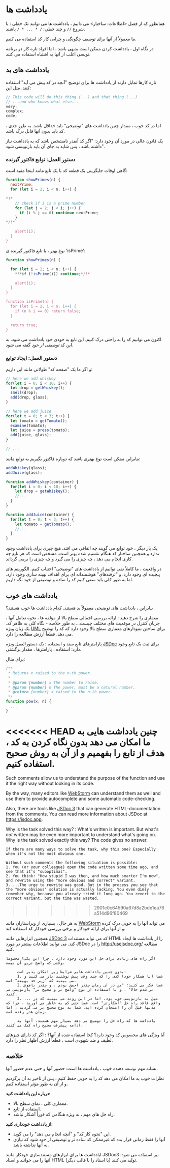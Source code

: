# یادداشت ها 
همانطور که از فصل <اطلاعات: ساختار> می دانیم ، یادداشت ها می توانند تک خطی : با شروع `//` و چند خطی: `/ * ... * /` باشند.

ما معمولاً از آنها برای توصیف چگونگی و چرایی کار کد استفاده می کنیم.

در نگاه اول ، یادداشت کردن ممکن است بدیهی باشد ، اما افراد تازه کار در برنامه نویسی اغلب از آنها به اشتباه استفاده می کنند.
## یادداشت های بد 

تازه کارها تمایل دارند از یادداشت ها برای توضیح "آنچه در کد پیش می آید" استفاده کنند. مثل این:

```js
// This code will do this thing (...) and that thing (...)
// ...and who knows what else...
very;
complex;
code;
```

اما در کد خوب ، مقدار چنین یادداشت های "توضیحی" باید حداقل باشد. به طور جدی ، کد باید بدون آنها قابل درک باشد.

یک قانون عالی در مورد آن وجود دارد: "اگر کد آنقدر نامشخص باشد که به یادداشت نیاز داشته باشد ، پس شاید به جای آن باید بازنویسی شود".

### دستور العمل: توابع فاکتور گیرنده 

گاهی اوقات جایگزینی یک قطعه کد با یک تابع مانند اینجا مفید است:

```js
function showPrimes(n) {
  nextPrime:
  for (let i = 2; i < n; i++) {

*!*
    // check if i is a prime number
    for (let j = 2; j < i; j++) {
      if (i % j == 0) continue nextPrime;
    }
*/!*

    alert(i);
  }
}
```

نوع بهتر ، با تابع فاکتور گیرنده ی 'isPrime':


```js
function showPrimes(n) {

  for (let i = 2; i < n; i++) {
    *!*if (!isPrime(i)) continue;*/!*

    alert(i);  
  }
}

function isPrime(n) {
  for (let i = 2; i < n; i++) {
    if (n % i == 0) return false;
  }

  return true;
}
```

اکنون می توانیم کد را به راحتی درک کنیم. این تابع به خودی خود یادداشت می شود. به این کد *توصیفی از خود* گفته می شود.

### دستور العمل: ایجاد توابع 

و اگر ما یک "صفحه کد" طولانی مانند این داریم:

```js
// here we add whiskey
for(let i = 0; i < 10; i++) {
  let drop = getWhiskey();
  smell(drop);
  add(drop, glass);
}

// here we add juice
for(let t = 0; t < 3; t++) {
  let tomato = getTomato();
  examine(tomato);
  let juice = press(tomato);
  add(juice, glass);
}

// ...
```

بنابراین ممکن است نوع بهتری باشد که دوباره فاکتور بگیریم به توابع مانند:

```js
addWhiskey(glass);
addJuice(glass);

function addWhiskey(container) {
  for(let i = 0; i < 10; i++) {
    let drop = getWhiskey();
    //...
  }
}

function addJuice(container) {
  for(let t = 0; t < 3; t++) {
    let tomato = getTomato();
    //...
  }
}
```

یک بار دیگر ، خود توابع می گویند چه اتفاقی می افتد. هیچ چیزی برای یادداشت وجود ندارد و همچنین ساختار کد هنگام تقسیم شده بهتر است. مشخص است که هر تابع چه کاری انجام می دهد ، چه چیزی را می گیرد و چه چیزی را برمی گرداند.

در واقعیت ، ما کاملاً نمی توانیم از یادداشت های "توضیحی" اجتناب کنیم. الگوریتم های پیچیده ای وجود دارد. و "ترفندهای" هوشمندانه ای برای اهداف بهینه سازی وجود دارد. اما به طور کلی باید سعی کنیم کد را ساده و توصیفی از خود نگه داریم.

## یادداشت های خوب 

بنابراین ، یادداشت های توضیحی معمولاً بد هستند. کدام یادداشت ها خوب هستند؟

معماری را شرح دهید
: ارائه بررسی اجمالی سطح بالا از مؤلفه ها ، نحوه تعامل آنها ، جریان کنترل در موقعیت های مختلف چیست... به طور خلاصه - نگاه کلی به ظاهر کد. یک زبان ویژه [UML](http://wikipedia.org/wiki/Unified_Modeling_Language) برای ساختن نمودارهای معماری سطح بالا وجود دارد که کد را توضیح می دهد. قطعاً ارزش مطالعه را دارد.

پارامترهای تابع سند و استفاده
: 
یک دستورالعمل ویژه [JSDoc](http://en.wikipedia.org/wiki/JSDoc) برای ثبت یک تابع وجود دارد: استفاده ، پارامترها ، مقدار برگشتی.

برای مثال:
```js
/**
 * Returns x raised to the n-th power.
 *
 * @param {number} x The number to raise.
 * @param {number} n The power, must be a natural number.
 * @return {number} x raised to the n-th power.
 */
function pow(x, n) {
  ...
}
```

<<<<<<< HEAD
چنین یادداشت هایی به ما امکان می دهد بدون نگاه کردن به کد  ، هدف از تابع را بفهمیم و از آن به روش صحیح استفاده کنیم.
=======
Such comments allow us to understand the purpose of the function and use it the right way without looking in its code.

By the way, many editors like [WebStorm](https://www.jetbrains.com/webstorm/) can understand them as well and use them to provide autocomplete and some automatic code-checking.

Also, there are tools like [JSDoc 3](https://github.com/jsdoc3/jsdoc) that can generate HTML-documentation from the comments. You can read more information about JSDoc at <https://jsdoc.app>.

Why is the task solved this way?
: What's written is important. But what's *not* written may be even more important to understand what's going on. Why is the task solved exactly this way? The code gives no answer.

    If there are many ways to solve the task, why this one? Especially when it's not the most obvious one.

    Without such comments the following situation is possible:
    1. You (or your colleague) open the code written some time ago, and see that it's "suboptimal".
    2. You think: "How stupid I was then, and how much smarter I'm now", and rewrite using the "more obvious and correct" variant.
    3. ...The urge to rewrite was good. But in the process you see that the "more obvious" solution is actually lacking. You even dimly remember why, because you already tried it long ago. You revert to the correct variant, but the time was wasted.
>>>>>>> 2901e0c64590a67d8a2bde1ea76a514d96f80469

 به هر حال ، بسیاری از ویراستاران مانند 
 [WebStorm](https://www.jetbrains.com/webstorm/)
 می تواند آنها را به خوبی درک کرده و از آنها برای ارائه خودکار و برخی بررسی خودکار کد استفاده کند. 
 
همچنین ابزارهایی مانند
 [JSDoc 3](https://github.com/jsdoc3/jsdoc)
 که می تواند مستندات HTML را از یادداشت ها ایجاد کند.
 می توانید اطلاعات بیشتر در مورد JSDoc را در <http://usejsdoc.org/> مطالعه کنید.
 
    اگر راه های زیادی برای حل این مورد وجود دارد ، چرا این یکی؟ مخصوصاً وقتی که واضح ترین آن نیست.
    
         بدون چنین یادداشت هایی شرایط زیر امکان پذیر است:
         1. شما (یا همكار خود) كدی را كه چند وقت پیش نوشتید باز می كنید و می بینید كه "زیر حد بهینه" است.
         2. شما فکر می کنید: "من در آن زمان چقدر احمق بودم ، و چقدر باهوش تر شدم حالا" ، و با استفاده از نوع "واضح تر و صحیح تر" بازنویسی می کنید.
         3. ... میل به بازنویسی خوب بود. اما در این روند می بینید که در واقع فاقد راه حل "آشکارتر" است. شما حتی کم به خاطر می آورید ، چرا که مدتها قبل آن را امتحان کرده اید. شما به نوع صحیح بر می گردید ، اما زمان هدر رفته است.
    
         یادداشت ها که راه حل را توضیح می دهد بسیار مهم هستند. آنها به ادامه پیشرفت صحیح راه کمک می کنند.

آیا ویژگی های محسوس کد وجود دارد؟  کجا استفاده شده از آنها؟
: اگر کد دارای چیزهای لطیف و ضد شهودی است ، قطعاً ارزش اظهار نظر را دارد.

## خلاصه 

نشانه مهم توسعه دهنده خوب ، یادداشت ها است: حضور آنها و حتی عدم حضور آنها.

نظرات خوب به ما امکان می دهد کد را به خوبی حفظ کنیم ، پس از تاخیر به آن برگردیم و از آن به طور مؤثر استفاده کنیم.

**درباره این یادداشت کنید:**

- معماری کلی ، نمای سطح بالا.
- استفاده از تابع.
- راه حل های مهم ، به ویژه هنگامی که فوراً آشکار نباشد.

**از یادداشت خودداری کنید:**

- این  "نحوه کار کد" و "آنچه انجام می دهد" را می گوید.
- آنها را فقط زمانی قرار بده که غیرممکن کد ساده تر و توصیفی از خود شود که نیازی به آنها نداشته باشد.

ایادداشت ها برای ابزارهای مستندسازی خودکار مانند JSDoc3 نیز استفاده می شود: آنها را می خوانند و اسناد HTML تولید می کنند (یا اسناد را با قالب دیگر).
